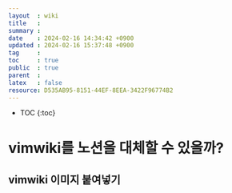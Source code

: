```yaml
---
layout  : wiki
title   : 
summary : 
date    : 2024-02-16 14:34:42 +0900
updated : 2024-02-16 15:37:48 +0900
tag     : 
toc     : true
public  : true
parent  : 
latex   : false
resource: D535AB95-8151-44EF-8EEA-3422F96774B2
---
```

* TOC
{:toc}

# vimwiki를 노션을 대체할 수 있을까?
 
## vimwiki 이미지 붙여넣기

